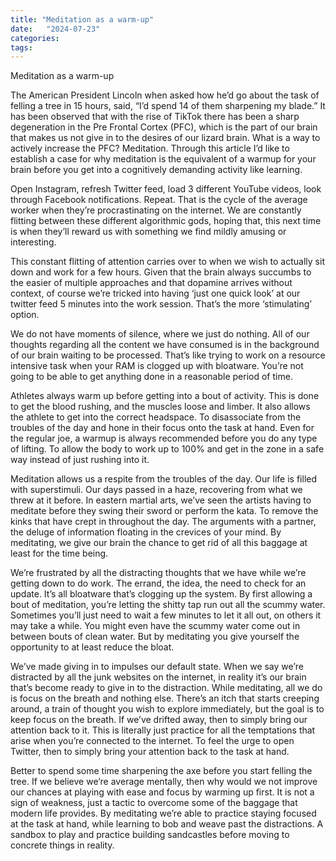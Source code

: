 ```yaml
---
title: "Meditation as a warm-up"
date:   "2024-07-23" 
categories:
tags:
---
```


Meditation as a warm-up


The American President Lincoln when asked how he’d go about the task of felling a tree in 15 hours, said, “I’d spend 14 of them sharpening my blade.” It has been observed that with the rise of TikTok there has been a sharp degeneration in the Pre Frontal Cortex (PFC), which is the part of our brain that makes us not give in to the desires of our lizard brain. What is a way to actively increase the PFC? Meditation. Through this article I’d like to establish a case for why meditation is the equivalent of a warmup for your brain before you get into a cognitively demanding activity like learning. 

Open Instagram, refresh Twitter feed, load 3 different YouTube videos, look through Facebook notifications. Repeat. That is the cycle of the average worker when they’re procrastinating on the internet. We are constantly flitting between these different algorithmic gods, hoping that, this next time is when they’ll reward us with something we find mildly amusing or interesting. 

This constant flitting of attention carries over to when we wish to actually sit down and work for a few hours. Given that the brain always succumbs to the easier of multiple approaches and that dopamine arrives without context, of course we’re tricked into having ‘just one quick look’ at our twitter feed 5 minutes into the work session. That’s the more ‘stimulating’ option. 

We do not have moments of silence, where we just do nothing. All of our thoughts regarding all the content we have consumed is in the background of our brain waiting to be processed. That’s like trying to work on a resource intensive task when your RAM is clogged up with bloatware. You’re not going to be able to get anything done in a reasonable period of time. 

Athletes always warm up before getting into a bout of activity. This is done to get the blood rushing, and the muscles loose and limber. It also allows the athlete to get into the correct headspace. To disassociate from the troubles of the day and hone in their focus onto the task at hand. Even for the regular joe, a warmup is always recommended before you do any type of lifting. To allow the body to work up to 100% and get in the zone in a safe way instead of just rushing into it. 

Meditation allows us a respite from the troubles of the day. Our life is filled with superstimuli. Our days passed in a haze, recovering from what we threw at it before. In eastern martial arts, we’ve seen the artists having to meditate before they swing their sword or perform the kata. To remove the kinks that have crept in throughout the day. The arguments with a partner, the deluge of information floating in the crevices of your mind. By meditating, we give our brain the chance to get rid of all this baggage at least for the time being. 

We’re frustrated by all the distracting thoughts that we have while we’re getting down to do work. The errand, the idea, the need to check for an update. It’s all bloatware that’s clogging up the system. By first allowing a bout of meditation, you’re letting the shitty tap run out all the scummy water. Sometimes you’ll just need to wait a few minutes to let it all out, on others it may take a while. You might even have the scummy water come out in between bouts of clean water. But by meditating you give yourself the opportunity to at least reduce the bloat. 

We’ve made giving in to impulses our default state. When we say we’re distracted by all the junk websites on the internet, in reality it’s our brain that’s become ready to give in to the distraction. While meditating, all we do is focus on the breath and nothing else. There’s an itch that starts creeping around, a train of thought you wish to explore immediately, but the goal is to keep focus on the breath. If we’ve drifted away, then to simply bring our attention back to it. This is literally just practice for all the temptations that arise when you’re connected to the internet. To feel the urge to open Twitter, then to simply bring your attention back to the task at hand. 

Better to spend some time sharpening the axe before you start felling the tree. If we believe we’re average mentally, then why would we not improve our chances at playing with ease and focus by warming up first. It is not a sign of weakness, just a tactic to overcome some of the baggage that modern life provides. By meditating we’re able to practice staying focused at the task at hand, while learning to bob and weave past the distractions. A sandbox to play and practice building sandcastles before moving to concrete things in reality. 

